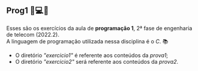 ## Prog1 📌💻✨

Esses são os exercícios da aula de **programação 1**, 2ª fase de engenharia de telecom (2022.2). <br> A linguagem de programação utilizada nessa disciplina é o *C*. 📚

- O diretório *"exercicio1"* é referente aos conteúdos da *prova1*;
- O diretório *"exercicio2"* será referente aos conteúdos da *prova2*.
